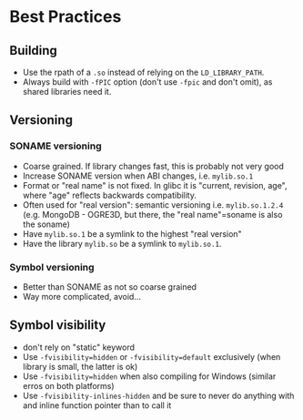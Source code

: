 # Best Practices

## Building

- Use the rpath of a `.so` instead of relying on the `LD_LIBRARY_PATH`.
- Always build with `-fPIC` option (don't use `-fpic` and don't omit), as shared libraries need it.

## Versioning

### SONAME versioning

- Coarse grained. If library changes fast, this is probably not very good
- Increase SONAME version when ABI changes, i.e. `mylib.so.1`
- Format or "real name" is not fixed. In glibc it is "current, revision, age", where "age" reflects backwards compatibility.
- Often used for "real version": semantic versioning i.e. `mylib.so.1.2.4` (e.g. MongoDB - OGRE3D, but there, the "real name"=soname is also the soname)
- Have `mylib.so.1` be a symlink to the highest "real version"
- Have the library `mylib.so` be a symlink to `mylib.so.1`.

### Symbol versioning

- Better than SONAME as not so coarse grained
- Way more complicated, avoid...

## Symbol visibility

- don't rely on "static" keyword
- Use `-fvisibility=hidden` or `-fvisibility=default` exclusively (when library is small, the latter is ok)
- Use `-fvisibility=hidden` when also compiling for Windows (similar erros on both platforms)
- Use `-fvisibility-inlines-hidden` and be sure to never do anything with and inline function pointer than to call it